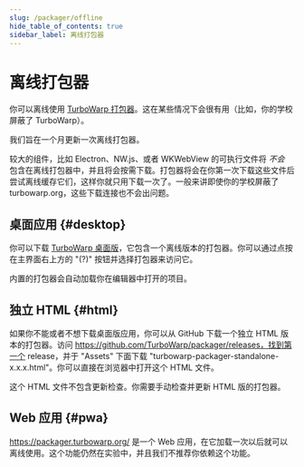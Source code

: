 ```yaml
---
slug: /packager/offline
hide_table_of_contents: true
sidebar_label: 离线打包器
---
```


# 离线打包器

你可以离线使用 [TurboWarp 打包器](https://packager.turbowarp.org/)。这在某些情况下会很有用（比如，你的学校屏蔽了 TurboWarp）。

我们旨在一个月更新一次离线打包器。

较大的组件，比如 Electron、NW.js、或者 WKWebView 的可执行文件将 *不会* 包含在离线打包器中，并且将会按需下载。打包器将会在你第一次下载这些文件后尝试离线缓存它们，这样你就只用下载一次了。一般来讲即使你的学校屏蔽了 turbowarp.org，这些下载连接也不会出问题。

## 桌面应用 {#desktop}

你可以下载 [TurboWarp 桌面版](https://desktop.turbowarp.org/)，它包含一个离线版本的打包器。你可以通过点按在主界面右上方的 "(?)" 按钮并选择打包器来访问它。

内置的打包器会自动加载你在编辑器中打开的项目。

## 独立 HTML {#html}

如果你不能或者不想下载桌面版应用，你可以从 GitHub 下载一个独立 HTML 版本的打包器。访问 https://github.com/TurboWarp/packager/releases，找到第一个 release，并于 "Assets" 下面下载 "turbowarp-packager-standalone-x.x.x.html"。你可以直接在浏览器中打开这个 HTML 文件。

这个 HTML 文件不包含更新检查。你需要手动检查并更新 HTML 版的打包器。

## Web 应用 {#pwa}

https://packager.turbowarp.org/ 是一个 Web 应用，在它加载一次以后就可以离线使用。这个功能仍然在实验中，并且我们不推荐你依赖这个功能。
